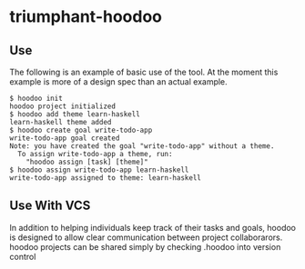 # triumphant-hoodoo

## Use
The following is an example of basic use of the tool. At the moment this example is more of a design spec than an actual example.
```
$ hoodoo init
hoodoo project initialized
$ hoodoo add theme learn-haskell
learn-haskell theme added
$ hoodoo create goal write-todo-app
write-todo-app goal created
Note: you have created the goal "write-todo-app" without a theme. 
  To assign write-todo-app a theme, run:
    "hoodoo assign [task] [theme]"
$ hoodoo assign write-todo-app learn-haskell
write-todo-app assigned to theme: learn-haskell
```

## Use With VCS
In addition to helping individuals keep track of their tasks and goals, hoodoo 
is designed to allow clear communication between project collaborarors. hoodoo 
projects can be shared simply by checking .hoodoo into version control
